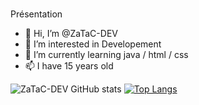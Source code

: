 #
Présentation 


- 👋 Hi, I’m @ZaTaC-DEV
- 👀 I’m interested in Developement 
- 🌱 I’m currently learning java / html / css
- 📫 I have 15 years old


![ZaTaC-DEV GitHub stats](https://github-readme-stats.vercel.app/api?username=ZaTaC-DEV&show_icons=true&theme=dracula&hide_border=true)
[![Top Langs](https://github-readme-stats.vercel.app/api/top-langs/?username=ZaTaC-DEV&theme=dracula&hide_border=true)](https://github.com/ZaTaC-DEV/github-readme-stats)
